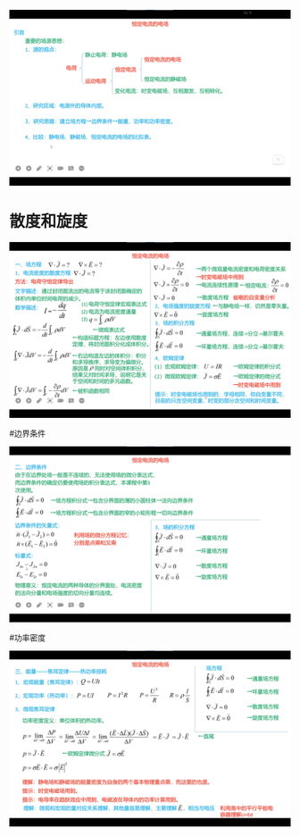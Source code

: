 ![image-20221122202701044](assets/image-20221122202701044.png)

# 散度和旋度

![image-20221122203653089](assets/image-20221122203653089.png)

#边界条件

![image-20221122204051525](assets/image-20221122204051525.png)

#功率密度

![image-20221122204650483](assets/image-20221122204650483.png)




